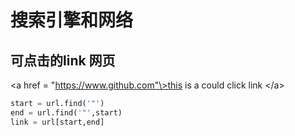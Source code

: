 # 搜索引擎和网络

## 可点击的link 网页  

\<a href = "https://www.github.com"\>this is a could click link \</a\>


```python
start = url.find('"')
end = url.find('"',start)
link = url[start,end]
```
